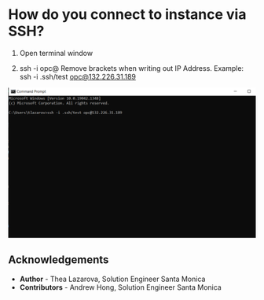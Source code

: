 # How do you connect to instance via SSH?

1. Open terminal window

2.  ssh -i <Location of Private SSH key> opc@<Your Public IP Address>
Remove brackets when writing out IP Address. 
Example: ssh -i .ssh/test opc@132.226.31.189

![Image alt text](images/terminal.png)





## Acknowledgements
* **Author** - Thea Lazarova, Solution Engineer Santa Monica
* **Contributors** -  Andrew Hong, Solution Engineer Santa Monica

